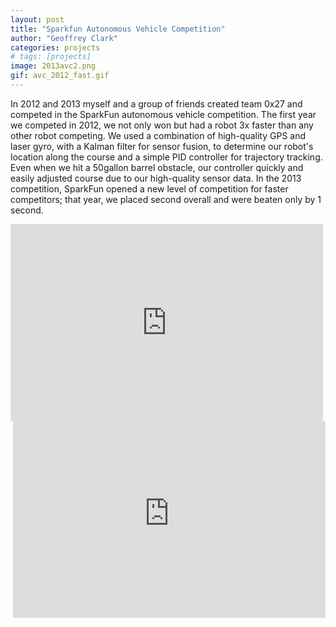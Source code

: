 ```yaml
---
layout: post
title: "Sparkfun Autonomous Vehicle Competition"
author: "Geoffrey Clark"
categories: projects
# tags: [projects]
image: 2013avc2.png
gif: avc_2012_fast.gif
---
```


In 2012 and 2013 myself and a group of friends created team 0x27 and competed in the SparkFun autonomous vehicle competition. The first year we competed in 2012, we not only won but had a robot 3x faster than any other robot competing. We used a combination of high-quality GPS and laser gyro, with a Kalman filter for sensor fusion, to determine our robot's location along the course and a simple PID controller for trajectory tracking. Even when we hit a 50gallon barrel obstacle, our controller quickly and easily adjusted course due to our high-quality sensor data. In the 2013 competition, SparkFun opened a new level of competition for faster competitors; that year, we placed second overall and were beaten only by 1 second. 

<iframe align="left" width="500" height="315" src="https://www.youtube.com/embed/BGbrmp9R6Vg?start=10" title="Sparkfun AVC 2013" frameborder="0" allow="accelerometer; autoplay; clipboard-write; encrypted-media; gyroscope; picture-in-picture" allowfullscreen></iframe>

<iframe align="right" width="500" height="315" src="https://www.youtube-nocookie.com/embed/T-nPxVs4_D4?start=94" title="Sparkfun AVC 2012" frameborder="0" allow="accelerometer; autoplay; clipboard-write; encrypted-media; gyroscope; picture-in-picture" allowfullscreen></iframe>

